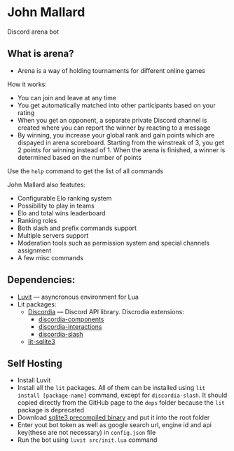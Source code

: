 # John Mallard

Discord arena bot

What is arena?
-------

- Arena is a way of holding tournaments for different online games

How it works:

- You can join and leave at any time
- You get automatically matched into other participants based on your rating
- When you get an opponent, a separate private Discord channel is created where you can report the winner by reacting to a message
- By winning, you increase your global rank and gain points which are dispayed in arena scoreboard. Starting from the winstreak of 3, you get 2 points for winning instead of 1. When the arena is finished, a winner is determined based on the number of points

Use the `help` command to get the list of all commands

John Mallard also featutes:

- Configurable Elo ranking system
- Possibility to play in teams
- Elo and total wins leaderboard
- Ranking roles
- Both slash and prefix commands support
- Multiple servers support
- Moderation tools such as permission system and special channels assignment
- A few misc commands

Dependencies:
-------

- [Luvit](https://github.com/luvit/luvit) — asyncronous environment for Lua
- Lit packages:
  - [Discordia](https://github.com/SinisterRectus/Discordia) — Discord API library. Discrodia extensions:
    - [discordia-components](https://github.com/Bilal2453/discordia-components)
    - [discordia-interactions](https://github.com/Bilal2453/discordia-interactions)
    - [discordia-slash](https://github.com/GitSparTV/discordia-slash)
  - [lit-sqlite3](https://github.com/SinisterRectus/lit-sqlite3)

Self Hosting
-------
- Install Luvit
- Install all the `lit` packages. All of them can be installed using `lit install [package-name]` command, except for `discordia-slash`. It should copied directly from the GitHub page to the `deps` folder because the `lit` package is deprecated
- Download [sqlite3 precompiled binary](https://sqlite.org/download.html) and put it into the root folder
- Enter yout bot token as well as google search url, engine id and api key(these are not necessary) in `config.json` file
- Run the bot using `luvit src/init.lua` command

